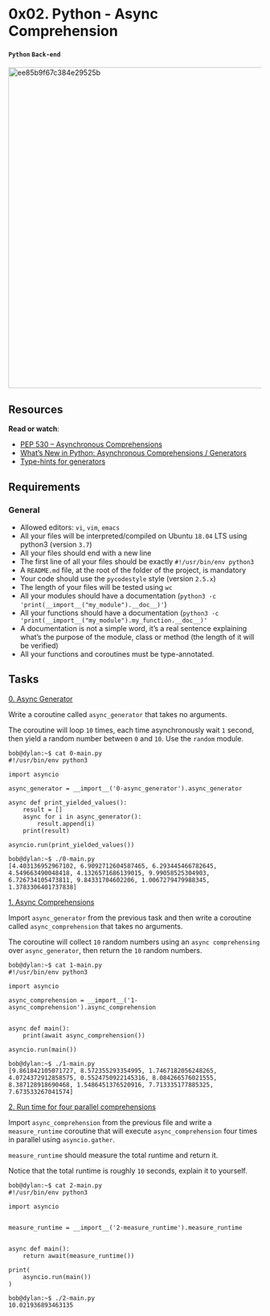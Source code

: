 # 0x02. Python - Async Comprehension
#### `Python` `Back-end`
<img width="638" alt="ee85b9f67c384e29525b" src="https://s3.amazonaws.com/alx-intranet.hbtn.io/uploads/medias/2019/12/ee85b9f67c384e29525b.png?X-Amz-Algorithm=AWS4-HMAC-SHA256&X-Amz-Credential=AKIARDDGGGOUSBVO6H7D%2F20241016%2Fus-east-1%2Fs3%2Faws4_request&X-Amz-Date=20241016T013627Z&X-Amz-Expires=86400&X-Amz-SignedHeaders=host&X-Amz-Signature=810d571294faa26b584d831e6407eea60a321cf936517fb5db3d15627c474a62">

## Resources
**Read or watch**:

* [PEP 530 – Asynchronous Comprehensions](https://peps.python.org/pep-0530/)
* [What’s New in Python: Asynchronous Comprehensions / Generators](https://www.blog.pythonlibrary.org/2017/02/14/whats-new-in-python-asynchronous-comprehensions-generators/)
* [Type-hints for generators](https://stackoverflow.com/questions/42531143/how-to-type-hint-a-generator-in-python-3)

## Requirements
### General
* Allowed editors: `vi`, `vim`, `emacs`
* All your files will be interpreted/compiled on Ubuntu `18.04` LTS using python3 (version `3.7`)
* All your files should end with a new line
* The first line of all your files should be exactly `#!/usr/bin/env python3`
* A `README.md` file, at the root of the folder of the project, is mandatory
* Your code should use the `pycodestyle` style (version `2.5.x`)
* The length of your files will be tested using `wc`
* All your modules should have a documentation (`python3 -c 'print(__import__("my_module").__doc__)'`)
* All your functions should have a documentation (`python3 -c 'print(__import__("my_module").my_function.__doc__)'`
* A documentation is not a simple word, it’s a real sentence explaining what’s the purpose of the module, class or method (the length of it will be verified)
* All your functions and coroutines must be type-annotated.

## Tasks

[0. Async Generator](./0-async_generator.py)

Write a coroutine called `async_generator` that takes no arguments.

The coroutine will loop `10` times, each time asynchronously wait `1` second, then yield a random number between `0` and `10`. Use the `random` module.
```
bob@dylan:~$ cat 0-main.py
#!/usr/bin/env python3

import asyncio

async_generator = __import__('0-async_generator').async_generator

async def print_yielded_values():
    result = []
    async for i in async_generator():
        result.append(i)
    print(result)

asyncio.run(print_yielded_values())

bob@dylan:~$ ./0-main.py
[4.403136952967102, 6.9092712604587465, 6.293445466782645, 4.549663490048418, 4.1326571686139015, 9.99058525304903, 6.726734105473811, 9.84331704602206, 1.0067279479988345, 1.3783306401737838]
```

[1. Async Comprehensions](./1-async_comprehension.py)

Import `async_generator` from the previous task and then write a coroutine called `async_comprehension` that takes no arguments.

The coroutine will collect `10` random numbers using an `async comprehensing` over `async_generator`, then return the `10` random numbers.
```
bob@dylan:~$ cat 1-main.py
#!/usr/bin/env python3

import asyncio

async_comprehension = __import__('1-async_comprehension').async_comprehension


async def main():
    print(await async_comprehension())

asyncio.run(main())

bob@dylan:~$ ./1-main.py
[9.861842105071727, 8.572355293354995, 1.7467182056248265, 4.0724372912858575, 0.5524750922145316, 8.084266576021555, 8.387128918690468, 1.5486451376520916, 7.713335177885325, 7.673533267041574]
```

[2. Run time for four parallel comprehensions](./2-measure_runtime.py)

Import `async_comprehension` from the previous file and write a `measure_runtime` coroutine that will execute `async_comprehension` four times in parallel using `asyncio.gather`.

`measure_runtime` should measure the total runtime and return it.

Notice that the total runtime is roughly `10` seconds, explain it to yourself.
```
bob@dylan:~$ cat 2-main.py
#!/usr/bin/env python3

import asyncio


measure_runtime = __import__('2-measure_runtime').measure_runtime


async def main():
    return await(measure_runtime())

print(
    asyncio.run(main())
)

bob@dylan:~$ ./2-main.py
10.021936893463135
```
